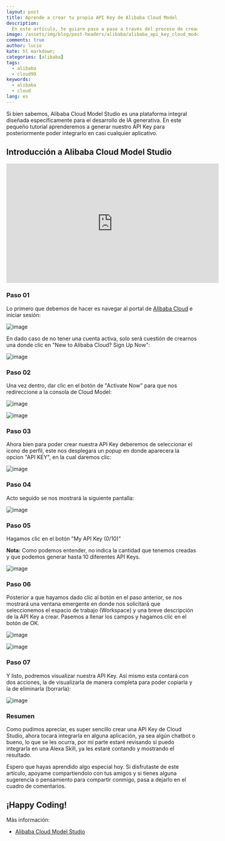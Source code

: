 ```yaml
---
layout: post
title: Aprende a crear tu propia API Key de Alibaba Cloud Model
description: 
  En este artículo, te guiare paso a paso a través del proceso de creación de una API Key, desde lo inicial de tu cuenta hasta la generación y gestión segura de tus credenciales. Con estos simples pasos, estarás listo para aprovechar todo el potencial que Alibaba Cloud Model Studio tiene para ofrecer.
image: /assets/img/blog/post-headers/alibaba/alibaba_api_key_cloud_model.png
comments: true
author: lucio
kate: hl markdown;
categories: [alibaba]
tags:
  - alibaba
  - cloud99
keywords:
  - alibaba
  - cloud
lang: es
---
```


Si bien sabemos, Alibaba Cloud Model Studio es una plataforma integral diseñada específicamente para el desarrollo de IA generativa. En este pequeño tutorial aprenderemos a generar nuestro API Key para posteriormente poder integrarlo en casi cualquier aplicativo.

## Introducción a Alibaba Cloud Model Studio

<iframe width="560" height="315" src="https://www.youtube.com/embed/gfqytnlfx2s?si=dFQgXLnf13P90awy" title="YouTube video player" frameborder="0" allow="accelerometer; autoplay; clipboard-write; encrypted-media; gyroscope; picture-in-picture; web-share" referrerpolicy="strict-origin-when-cross-origin" allowfullscreen></iframe>

### Paso 01
Lo primero que debemos de hacer es navegar al portal de [Alibaba Cloud](https://account.alibabacloud.com/login/login.htm?spm=a3c0i.29328889.6791778070.20.29722d2fLgWDkk&lang=en&oauth_callback=https%3A%2F%2Fwww.alibabacloud.com%2Fen%2Fproduct%2Fmodelstudio%3F_p_lc%3D1) e iniciar sesión:

![image](/assets/img/blog/tutorials/alibaba/api_key/01.png)

En dado caso de no tener una cuenta activa, solo será cuestión de crearnos una donde clic en "New to Alibaba Cloud? Sign Up Now":

![image](/assets/img/blog/tutorials/alibaba/api_key/001.png)

### Paso 02
Una vez dentro, dar clic en el botón de "Activate Now" para que nos redireccione a la consola de Cloud Model:

![image](/assets/img/blog/tutorials/alibaba/api_key/02.png)

![image](/assets/img/blog/tutorials/alibaba/api_key/03.png)

### Paso 03

Ahora bien para poder crear nuestra API Key deberemos de seleccionar el icono de perfil, este nos desplegara un popup en donde aparecera la opcion "API KEY", en la cual daremos clic:

![image](/assets/img/blog/tutorials/alibaba/api_key/04.png)

### Paso 04

Acto seguido se nos mostrará la siguiente pantalla:

![image](/assets/img/blog/tutorials/alibaba/api_key/05.png)

### Paso 05

Hagamos clic en el botón "My API Key (0/10)"

**Nota:** Como podemos entender, no indica la cantidad que tenemos creadas y que podemos generar hasta 10 diferentes API Keys.

![image](/assets/img/blog/tutorials/alibaba/api_key/06.png)

### Paso 06

Posterior a que hayamos dado clic al botón en el paso anterior, se nos mostrará una ventana emergente en donde nos solicitará que seleccionemos el espacio de trabajo (Workspace) y una breve descripción de la API Key a crear. Pasemos a llenar los campos y hagamos clic en el botón de OK.

![image](/assets/img/blog/tutorials/alibaba/api_key/07.png)

![image](/assets/img/blog/tutorials/alibaba/api_key/08.png)

### Paso 07

Y listo, podremos visualizar nuestra API Key. Así mismo esta contará con dos acciones, la de visualizarla de manera completa para poder copiarla y la de eliminarla (borrarla):

![image](/assets/img/blog/tutorials/alibaba/api_key/09.png)

### Resumen

Como pudimos apreciar, es super sencillo crear una API Key de Cloud Studio, ahora tocará integrarla en alguna aplicación, ya sea algún chatbot o bueno, lo que se les ocurra, por mi parte estaré revisando si puedo integrarla en una Alexa Skill, ya les estaré contando y mostrando el resultado.

Espero que hayas aprendido algo especial hoy. Si disfrutaste de este artículo, apoyame compartiendolo con tus amigos y si tienes alguna sugerencia o pensamiento para compartir conmigo, pasa a dejarlo en el cuadro de comentarios.

## ¡Happy Coding! 
 
Más información: 
- [Alibaba Cloud Model Studio](https://www.alibabacloud.com/en/product/modelstudio?_p_lc=1)